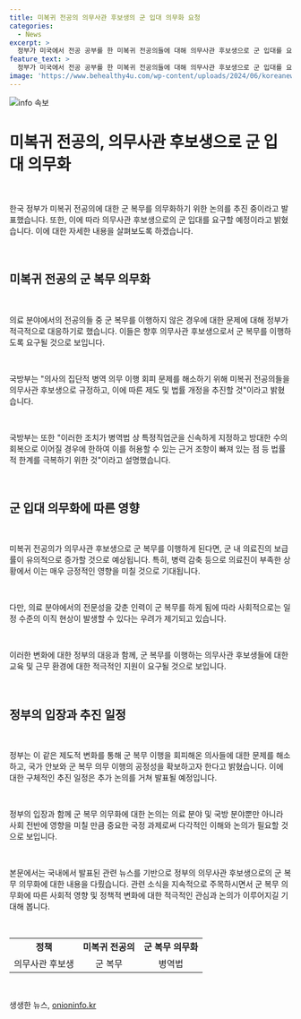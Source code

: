 ```yaml
---
title: 미복귀 전공의 의무사관 후보생의 군 입대 의무화 요청
categories:
  - News
excerpt: >
  정부가 미국에서 전공 공부를 한 미복귀 전공의들에 대해 의무사관 후보생으로 군 입대를 요구하는 내용이 공개되었다. 이에 대해 논란이 예상되고 있으며, 해당 조치에 대한 시민들의 반응이 예정되어 있다.
feature_text: >
  정부가 미국에서 전공 공부를 한 미복귀 전공의들에 대해 의무사관 후보생으로 군 입대를 요구하는 내용이 공개되었다. 이에 대해 논란이 예상되고 있으며, 해당 조치에 대한 시민들의 반응이 예정되어 있다.
image: 'https://www.behealthy4u.com/wp-content/uploads/2024/06/koreanews.jpg'
---
```


<p><img src="https://www.behealthy4u.com/wp-content/uploads/2024/06/koreanews.jpg" alt="info 속보" /></p>

<h1>미복귀 전공의, 의무사관 후보생으로 군 입대 의무화</h1>

<p data-ke-size="size16">&nbsp;</p>

<p>한국 정부가 미복귀 전공의에 대한 군 복무를 의무화하기 위한 논의를 추진 중이라고 발표했습니다. 또한, 이에 따라 의무사관 후보생으로의 군 입대를 요구할 예정이라고 밝혔습니다. 이에 대한 자세한 내용을 살펴보도록 하겠습니다.</p>

<p data-ke-size="size16">&nbsp;</p>

<h2 data-ke-size="size26">미복귀 전공의 군 복무 의무화</h2>

<p data-ke-size="size16">&nbsp;</p>

<p>의료 분야에서의 전공의들 중 군 복무를 이행하지 않은 경우에 대한 문제에 대해 정부가 적극적으로 대응하기로 했습니다. 이들은 향후 의무사관 후보생으로서 군 복무를 이행하도록 요구될 것으로 보입니다.</p>

<p data-ke-size="size16">&nbsp;</p>

<p>국방부는 "의사의 집단적 병역 의무 이행 회피 문제를 해소하기 위해 미복귀 전공의들을 의무사관 후보생으로 규정하고, 이에 따른 제도 및 법률 개정을 추진할 것"이라고 밝혔습니다.</p>

<p data-ke-size="size16">&nbsp;</p>

<p>국방부는 또한 "이러한 조치가 병역법 상 특정직업군을 신속하게 지정하고 방대한 수의 회복으로 이어질 경우에 한하여 이를 허용할 수 있는 근거 조항이 빠져 있는 점 등 법률적 한계를 극복하기 위한 것"이라고 설명했습니다.</p>

<p data-ke-size="size16">&nbsp;</p>

<h2 data-ke-size="size26">군 입대 의무화에 따른 영향</h2>

<p data-ke-size="size16">&nbsp;</p>

<p>미복귀 전공의가 의무사관 후보생으로 군 복무를 이행하게 된다면, 군 내 의료진의 보급률이 유의적으로 증가할 것으로 예상됩니다. 특히, 병력 감축 등으로 의료진이 부족한 상황에서 이는 매우 긍정적인 영향을 미칠 것으로 기대됩니다.</p>

<p data-ke-size="size16">&nbsp;</p>

<p>다만, 의료 분야에서의 전문성을 갖춘 인력이 군 복무를 하게 됨에 따라 사회적으로는 일정 수준의 이직 현상이 발생할 수 있다는 우려가 제기되고 있습니다.</p>

<p data-ke-size="size16">&nbsp;</p>

<p>이러한 변화에 대한 정부의 대응과 함께, 군 복무를 이행하는 의무사관 후보생들에 대한 교육 및 근무 환경에 대한 적극적인 지원이 요구될 것으로 보입니다.</p>

<p data-ke-size="size16">&nbsp;</p>

<h2 data-ke-size="size26">정부의 입장과 추진 일정</h2>

<p data-ke-size="size16">&nbsp;</p>

<p>정부는 이 같은 제도적 변화를 통해 군 복무 이행을 회피해온 의사들에 대한 문제를 해소하고, 국가 안보와 군 복무 의무 이행의 공정성을 확보하고자 한다고 밝혔습니다. 이에 대한 구체적인 추진 일정은 추가 논의를 거쳐 발표될 예정입니다.</p>

<p data-ke-size="size16">&nbsp;</p>

<p>정부의 입장과 함께 군 복무 의무화에 대한 논의는 의료 분야 및 국방 분야뿐만 아니라 사회 전반에 영향을 미칠 만큼 중요한 국정 과제로써 다각적인 이해와 논의가 필요할 것으로 보입니다.</p>

<p data-ke-size="size16">&nbsp;</p>

<p>본문에서는 국내에서 발표된 관련 뉴스를 기반으로 정부의 의무사관 후보생으로의 군 복무 의무화에 대한 내용을 다뤘습니다. 관련 소식을 지속적으로 주목하시면서 군 복무 의무화에 따른 사회적 영향 및 정책적 변화에 대한 적극적인 관심과 논의가 이루어지길 기대해 봅니다.</p>

<p data-ke-size="size16">&nbsp;</p>

<table>
    <tbody>
        <tr>
            <td style="text-align: center; height: 17px;"><b>정책</b></td>
            <td style="text-align: center; height: 17px;"><b>미복귀 전공의</b></td>
            <td style="text-align: center; height: 17px;"><b>군 복무 의무화</b></td>
        </tr>
        <tr>
            <td style="text-align: center;">의무사관 후보생</td>
            <td style="text-align: center;">군 복무</td>
            <td style="text-align: center;">병역법</td>
        </tr>
    </tbody>
</table>

<p data-ke-size="size16">&nbsp;</p>
생생한 뉴스, <a href="https://onioninfo.kr" rel="dofollow">onioninfo.kr</a>


